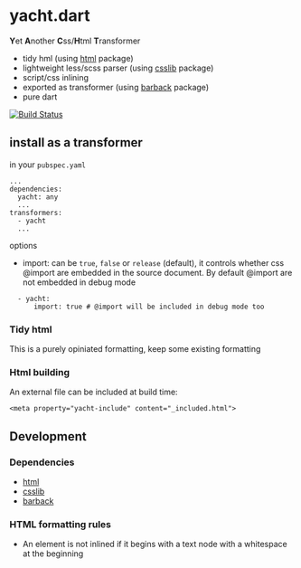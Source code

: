 # yacht.dart

**Y**et **A**nother **C**ss/**H**tml **T**ransformer

* tidy hml (using [html](https://pub.dartlang.org/packages/html) package)
* lightweight less/scss parser (using [csslib](https://pub.dartlang.org/packages/csslib) package)
* script/css inlining
* exported as transformer (using [barback](https://pub.dartlang.org/packages/barback) package)
* pure dart

[![Build Status](https://travis-ci.org/tekartik/yacht.dart.svg?branch=master)](https://travis-ci.org/tekartik/yacht.dart)

## install as a transformer

in your `pubspec.yaml`

````
...
dependencies:
  yacht: any
  ...
transformers:
  - yacht
  ...
````

options
* import: can be `true`, `false` or `release` (default), it controls whether
  css @import are embedded in the source document. By default @import are not
  embedded in debug mode


````
  - yacht:
      import: true # @import will be included in debug mode too
````

### Tidy html

This is a purely opiniated formatting, keep some existing formatting

### Html building

An external file can be included at build time:
````
<meta property="yacht-include" content="_included.html">
````

## Development

### Dependencies

* [html](https://pub.dartlang.org/packages/html)
* [csslib](https://pub.dartlang.org/packages/csslib)
* [barback](https://pub.dartlang.org/packages/barback)

### HTML formatting rules

* An element is not inlined if it begins with a text node with a whitespace at the beginning
